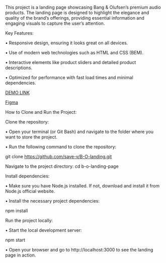 This project is a landing page showcasing Bang & Olufsen’s premium audio products. The landing page is designed to highlight the elegance and quality of the brand’s offerings, providing essential information and engaging visuals to capture the user’s attention.

Key Features: 

• Responsive design, ensuring it looks great on all devices. 

• Use of modern web technologies such as HTML and CSS (BEM). 

• Interactive elements like product sliders and detailed product descriptions. 

• Optimized for performance with fast load times and minimal dependencies.

[DEMO LINK](https://save-v.github.io/B-O-landing/)

[Figma](https://www.figma.com/design/DtkQmQ797hk0nI4KfMi2Uq/BOSE-New-Version?node-id=6817-212&t=dFsHwOGGzFxzeu33-0)
    
How to Clone and Run the Project:

Clone the repository:

• Open your terminal (or Git Bash) and navigate to the folder where you want to store the project.

• Run the following command to clone the repository:

git clone https://github.com/save-v/B-O-landing.git

Navigate to the project directory:
cd b-o-landing-page

Install dependencies:

• Make sure you have Node.js installed. If not, download and install it from Node.js official website.

• Install the necessary project dependencies:

npm install

Run the project locally:

• Start the local development server:

npm start

• Open your browser and go to http://localhost:3000 to see the landing page in action.
